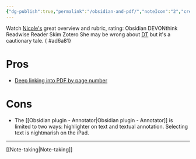 ```yaml
---
{"dg-publish":true,"permalink":"/obsidian-and-pdf/","noteIcon":"2","created":"","updated":""}
---
```


Watch [Nicole's](https://www.youtube.com/watch?v=VqOc9OsMX_s) great overview and rubric, rating:
	Obsidian
	DEVONthink
	Readwise Reader
	Skim
	Zotero
She may be wrong about [DT](https://youtube.com/clip/Ugkx4DpcLU6AHKPmvpUHNMkpp6J8w7dZl7bz) but it's a cautionary tale.
{ #ad6a81}


# Pros
- [Deep linking into PDF by page number](https://youtube.com/clip/UgkxpiKDXHRy0qFUwXxeb426abPCcmPY-jo9)
# Cons
- The [[Obsidian plugin - Annotator\|Obsidian plugin - Annotator]] is limited to two ways: highlighter on text and textual annotation. Selecting text is nightmarish on the iPad.

---
[[Note-taking\|Note-taking]]